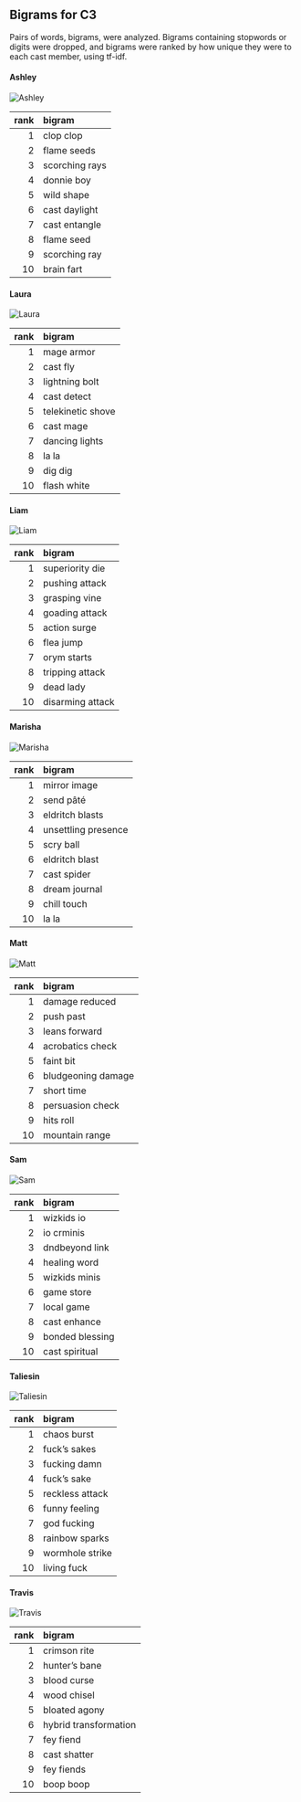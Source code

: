 
## Bigrams for C3

Pairs of words, bigrams, were analyzed. Bigrams containing stopwords or
digits were dropped, and bigrams were ranked by how unique they were to
each cast member, using tf-idf.

#### Ashley

![Ashley](../plots/bigramClouds/C3/C3ASHLEY.png)

| rank | bigram         |
| ---: | :------------- |
|    1 | clop clop      |
|    2 | flame seeds    |
|    3 | scorching rays |
|    4 | donnie boy     |
|    5 | wild shape     |
|    6 | cast daylight  |
|    7 | cast entangle  |
|    8 | flame seed     |
|    9 | scorching ray  |
|   10 | brain fart     |

#### Laura

![Laura](../plots/bigramClouds/C3/C3LAURA.png)

| rank | bigram            |
| ---: | :---------------- |
|    1 | mage armor        |
|    2 | cast fly          |
|    3 | lightning bolt    |
|    4 | cast detect       |
|    5 | telekinetic shove |
|    6 | cast mage         |
|    7 | dancing lights    |
|    8 | la la             |
|    9 | dig dig           |
|   10 | flash white       |

#### Liam

![Liam](../plots/bigramClouds/C3/C3LIAM.png)

| rank | bigram           |
| ---: | :--------------- |
|    1 | superiority die  |
|    2 | pushing attack   |
|    3 | grasping vine    |
|    4 | goading attack   |
|    5 | action surge     |
|    6 | flea jump        |
|    7 | orym starts      |
|    8 | tripping attack  |
|    9 | dead lady        |
|   10 | disarming attack |

#### Marisha

![Marisha](../plots/bigramClouds/C3/C3MARISHA.png)

| rank | bigram              |
| ---: | :------------------ |
|    1 | mirror image        |
|    2 | send pâté           |
|    3 | eldritch blasts     |
|    4 | unsettling presence |
|    5 | scry ball           |
|    6 | eldritch blast      |
|    7 | cast spider         |
|    8 | dream journal       |
|    9 | chill touch         |
|   10 | la la               |

#### Matt

![Matt](../plots/bigramClouds/C3/C3MATT.png)

| rank | bigram             |
| ---: | :----------------- |
|    1 | damage reduced     |
|    2 | push past          |
|    3 | leans forward      |
|    4 | acrobatics check   |
|    5 | faint bit          |
|    6 | bludgeoning damage |
|    7 | short time         |
|    8 | persuasion check   |
|    9 | hits roll          |
|   10 | mountain range     |

#### Sam

![Sam](../plots/bigramClouds/C3/C3SAM.png)

| rank | bigram          |
| ---: | :-------------- |
|    1 | wizkids io      |
|    2 | io crminis      |
|    3 | dndbeyond link  |
|    4 | healing word    |
|    5 | wizkids minis   |
|    6 | game store      |
|    7 | local game      |
|    8 | cast enhance    |
|    9 | bonded blessing |
|   10 | cast spiritual  |

#### Taliesin

![Taliesin](../plots/bigramClouds/C3/C3TALIESIN.png)

| rank | bigram          |
| ---: | :-------------- |
|    1 | chaos burst     |
|    2 | fuck’s sakes    |
|    3 | fucking damn    |
|    4 | fuck’s sake     |
|    5 | reckless attack |
|    6 | funny feeling   |
|    7 | god fucking     |
|    8 | rainbow sparks  |
|    9 | wormhole strike |
|   10 | living fuck     |

#### Travis

![Travis](../plots/bigramClouds/C3/C3TRAVIS.png)

| rank | bigram                |
| ---: | :-------------------- |
|    1 | crimson rite          |
|    2 | hunter’s bane         |
|    3 | blood curse           |
|    4 | wood chisel           |
|    5 | bloated agony         |
|    6 | hybrid transformation |
|    7 | fey fiend             |
|    8 | cast shatter          |
|    9 | fey fiends            |
|   10 | boop boop             |
